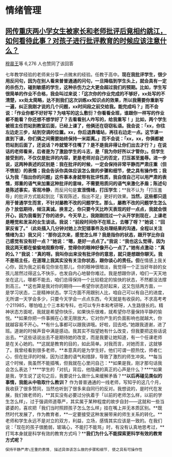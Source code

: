 # 情绪管理

## [网传重庆两小学女生被家长和老师批评后竟相约跳江，如何看待此事？对孩子进行批评教育的时候应该注意什么？](https://www.zhihu.com/question/492552687/answer/2172448074)

[穆晨王](https://www.zhihu.com/people/mu-chen-wang-89)等 6,276 人也赞同了该回答

七年教学经验的老师来分享一点微末的经验。任教于高中。**现在我批评学生，很少用反问句，因为在别人看来普普通通的问句，一旦降临到学生头上，就会具有一定的杀伤力，碰到敏感的学生，这种杀伤力之大更会超过我们的预期。**比如，学生写很简单的作业不合格，我会叫过来说：「这次你的作业完成的不够好，xx处写的不清楚，xx处太简略，达不到我们这次训练xx知识点的效果，所以我需要你重新写一遍，纠正我刚才说的几个问题，xx时间段之前交给我。能完成吗？」而不会说：「作业你都不好好写？为啥写的这么敷衍？你看看全班，谁跟你一样写的作业都不能看？你还想不想学好了？去看看别人咋写的，给我重写！」比如，两个学生被班主任罚站到教室后面，已经上课了，他俩还在窃窃私语。我会说：「xx，你往左边走三步，站到空调的位置。xx，你后退靠墙站，再往右边走一点。这节课一直到下课，你们俩之间需要始终保持一米距离。」而不会说：「xx，xx，你俩都被罚站到后面了，还说话？咋就管不住嘴了？是不是我非得让你们出去才行？」在说话的老师看来，后者是为了激励学生的斗志，是「我为你好所以才管你」。**但学生接受到的，不仅仅是批评的内容，更是老师对自己的否定，打压甚至羞辱。**进一步说，这两种表述的区别是：我在批评的时候，一定会保持**非常平静而严肃庄重（但不愤怒）的表情；**我会告诉你**具体应该怎么做的步骤和细节，使之具有操作性**；我认为我「指出你的问题」这件事本身就带有批评性质，我自信自己可以**用严肃的表情，郑重的语气来加重这种批评的意味，不需要用质问的语气来激化矛盾；**陈述句是**陈述事实，客观冷静**，而反问句是**宣泄情绪，打压学生**；**我不认为「打压羞辱」的批评方式能起到比「客观陈述，指出不足」更好的效果。**当然，这些都只适用于普通学生而言，不针对屡教不改的问题学生。那么，屡教不改的问题学生怎么办？**放低期待，倾注真诚。换言之，你只要今天比昨天表现的好一点点，我就会很开心，因为我看到了你的进步。**今天早上，我刚刚找过一个从开学到现在，上课老是睡觉和发呆的女生谈话。我说：“前段时间你不在班上，去哪了呀？”她说：“回家反省了。”（此处插入几分钟对她上次犯错事件及处理结果的沟通，全程以**关注情绪**为主）我又问：“那你这次来，感觉怎么样？我是指你的状态，跟开学比你自己感觉有没有好一点？”她说：“嗯，是好一点点了。”我说：“我也这么觉得，因为我这两天都在偷偷地观察你呀，觉得你的眼神好像开心一点了。”她有点激动：“真的么？”我说：“真的呀。我叫你出来没有批评你的意思，就只是想跟你聊天。我不是班主任，在道理上我其实没有关注你状态，跟你谈心的责任。但**在情感上我关心你，因为我之前看见你坐在那儿，你的眼神很暗淡，我觉得一个正当好年龄的女孩儿居然过得这么不快乐，也发自内心地替你难过。我是想跟你讲，咱们一天天地坐在这儿，哪都不能去，咱们总得保持一个比较稳定的愉快的状态，不然都没法撑到高三。**这也算是我对你的期待——希望你状态好起来，这又包括两方面，一是学习状态，二是精神状态。学习方面不用跟别人比，咱自己可以有自己的进度，无所谓一天学会多少，只要今天学会一点点东西，今天就是有收获的。不求高考考个211985，哪怕咱上个三本和专科，也可以专升本和考研呀，人生路很长的。精神状态方面呢，我就是希望你快乐，如果快乐很难，就希望你尽量保持平静的愉悦。**如果你把一件事搁在心里无限放大，它对你产生的负面影响也就越大，你就越容易不开心。**有什么事都可以跟我讲哦。好啦，回去吧。”她跟我道谢，进了班。道谢的时候声音中满是感动。我其实不指望她有什么改变，但我要把这些话说出去。**这些话说出去不是期待她的改变，而是我要让她知道，有一个任课老师是在关心她的。**这就是教育的目的，如此简单。对我而言，对她而言，这就够了。我曾经看到很多老师，**本意真的是为学生好。他们可谓一腔热忱，师者仁心，但在批评的时候，因为过激的语气和措辞，导致了激烈的师生冲突。**每当这个时候，我虽然不能插嘴，但我就在心里问自己：**如果是我，刚才那句话我会怎么表达？****学生的「对抗」背后，他隐藏的真正的心声是什么？****如果是我，学生说了这句之后，我要说什么做什么来缓解矛盾？****以后再碰见类似的事情，我能从中吸取什么教训？**
作为普普通通的一线老师，写知乎的这几个月，我收获了很多赞同，当然也听到了很多来自同行的反对。我想说的，是时代在发展，我们做老师的，**其实没有必要过分执着于「以前的老师怎么样，以前的学生怎么样」，过于强调师道尊严，其实属于某种程度的故步自封——这就和一些当婆婆的，喜欢把「我们当时照顾孩子怎么怎么样」挂在嘴上并无本质区别。**既然时代发展了，作为教育者，**一定要接受这种发展带来的师生关系的转化。**老师和学生永远不是对立的双方，利益，立场，感情其实应该是一致的。在我们说：「现在的孩子很脆弱，玻璃心，不能打不能骂」时，有没有认真地思考过，**打骂本身就是科学有效的教育方式吗？****我们为什么不能探索更科学有效的教育方式呢？**



```java
保持平静严肃\庄重的表情, 描述具体该怎么做的步骤和细节, 使之具有可操作性
```





